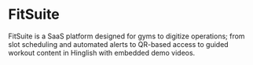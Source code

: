 # FitSuite
FitSuite is a SaaS platform designed for gyms to digitize operations; from slot scheduling and automated alerts to QR-based access to guided workout content in Hinglish with embedded demo videos.
